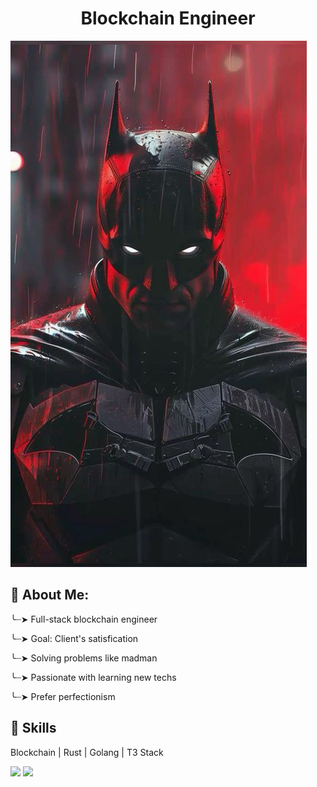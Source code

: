 <h1 align="center">Blockchain Engineer</h1>

<img src="./github-profile.jpg" />

<p align="center">
  <div>
    <h2>🌟 About Me:</h2>
    <p>╰┈➤ Full-stack blockchain engineer</p>
    <p>╰┈➤ Goal: Client's satisfication </p>
    <p>╰┈➤ Solving problems like madman</p>
    <p>╰┈➤ Passionate with learning new techs</p>
    <p>╰┈➤ Prefer perfectionism</p>
  </div> 
  <div>
  <h2>🌟 Skills</h2>
  <p>Blockchain | Rust | Golang | T3 Stack</p></div>
  <p>
  <img height="150em" src="https://github-readme-stats.vercel.app/api/top-langs/?username=XFantasy88&layout=compact&theme=omni&hide_border=true" />
  <img height="150em" src="https://github-readme-stats.vercel.app/api?username=XFantasy88&show_icons=true&theme=omni&hide_border=true" />
  </p>
</p>